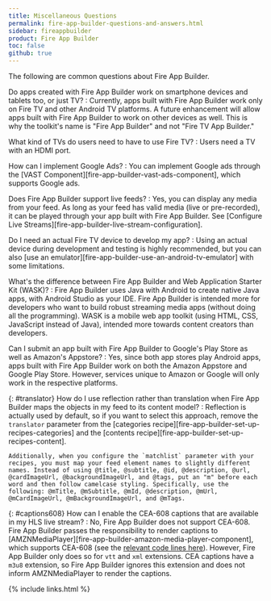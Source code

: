 ```yaml
---
title: Miscellaneous Questions
permalink: fire-app-builder-questions-and-answers.html
sidebar: fireappbuilder
product: Fire App Builder
toc: false
github: true
---
```


The following are common questions about Fire App Builder. 

Do apps created with Fire App Builder work on smartphone devices and tablets too, or just TV?
:   Currently, apps built with Fire App Builder work only on Fire TV and other Android TV platforms. A future enhancement will allow apps built with Fire App Builder to work on other devices as well. This is why the toolkit's name is "Fire App Builder" and not "Fire TV App Builder."

What kind of TVs do users need to have to use Fire TV?
:   Users need a TV with an HDMI port.

How can I implement Google Ads?
:   You can implement Google ads through the [VAST Component][fire-app-builder-vast-ads-component], which supports Google ads.

Does Fire App Builder support live feeds?
:   Yes, you can display any media from your feed. As long as your feed has valid media (live or pre-recorded), it can be played through your app built with Fire App Builder. See [Configure Live Streams][fire-app-builder-live-stream-configuration].

Do I need an actual Fire TV device to develop my app?
:   Using an actual device during development and testing is highly recommended, but you can also [use an emulator][fire-app-builder-use-an-android-tv-emulator] with some limitations.

What's the difference between Fire App Builder and Web Application Starter Kit (WASK)?
:   Fire App Builder uses Java with Android to create native Java apps, with Android Studio as your IDE. Fire App Builder is intended more for developers who want to build robust streaming media apps (without doing all the programming). WASK is a mobile web app toolkit (using HTML, CSS, JavaScript instead of Java), intended more towards content creators than developers.

Can I submit an app built with Fire App Builder to Google's Play Store as well as Amazon's Appstore?
:   Yes, since both app stores play Android apps, apps built with Fire App Builder work on both the Amazon Appstore and Google Play Store. However, services unique to Amazon or Google will only work in the respective platforms.

{: #translator}
How do I use reflection rather than translation when Fire App Builder maps the objects in my feed to its content model?
:   Reflection is actually used by default, so if you want to select this approach, remove the `translator` parameter from the [categories recipe][fire-app-builder-set-up-recipes-categories] and the [contents recipe][fire-app-builder-set-up-recipes-content]. 
    
    Additionally, when you configure the `matchlist` parameter with your recipes, you must map your feed element names to slightly different names. Instead of using @title, @subtitle, @id, @description, @url, @cardImageUrl, @backgroundImageUrl, and @tags, put an "m" before each word and then follow camelcase styling. Specifically, use the following: @mTitle, @mSubtitle, @mId, @description, @mUrl, @mCardImageUrl, @mBackgroundImageUrl, and @mTags.

{: #captions608}
How can I enable the CEA-608 captions that are available in my HLS live stream?
: No, Fire App Builder does not support CEA-608. Fire App Builder passes the responsibility to render captions to [AMZNMediaPlayer][fire-app-builder-amazon-media-player-component], which supports CEA-608 (see the [relevant code lines here][github-code-reference]). However, Fire App Builder only does so for `vtt` and `xml` extensions. CEA captions have a `m3u8` extension, so Fire App Builder ignores this extension and does not inform AMZNMediaPlayer to render the captions.

[github-code-reference]: https://github.com/amzn/fire-app-builder/blob/master/TVUIComponent/lib/src/main/java/com/amazon/android/uamp/ui/PlaybackActivity.java#L1070-L1080

{% include links.html %}
